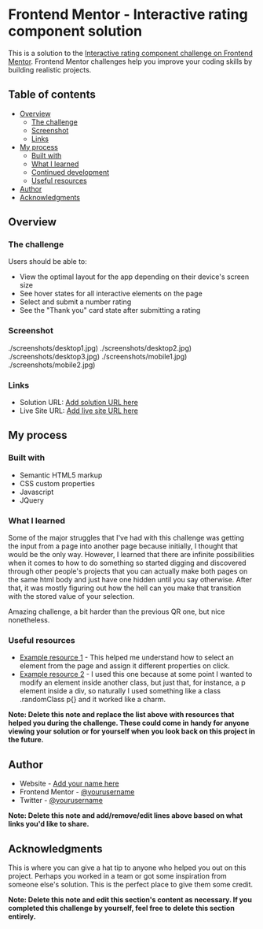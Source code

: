 # Frontend Mentor - Interactive rating component solution

This is a solution to the [Interactive rating component challenge on Frontend Mentor](https://www.frontendmentor.io/challenges/interactive-rating-component-koxpeBUmI). Frontend Mentor challenges help you improve your coding skills by building realistic projects.

## Table of contents

- [Overview](#overview)
  - [The challenge](#the-challenge)
  - [Screenshot](#screenshot)
  - [Links](#links)
- [My process](#my-process)
  - [Built with](#built-with)
  - [What I learned](#what-i-learned)
  - [Continued development](#continued-development)
  - [Useful resources](#useful-resources)
- [Author](#author)
- [Acknowledgments](#acknowledgments)


## Overview

### The challenge

Users should be able to:

- View the optimal layout for the app depending on their device's screen size
- See hover states for all interactive elements on the page
- Select and submit a number rating
- See the "Thank you" card state after submitting a rating

### Screenshot

./screenshots/desktop1.jpg)
./screenshots/desktop2.jpg)
./screenshots/desktop3.jpg)
./screenshots/mobile1.jpg)
./screenshots/mobile2.jpg)




### Links

- Solution URL: [Add solution URL here](https://your-solution-url.com)
- Live Site URL: [Add live site URL here](https://your-live-site-url.com)

## My process

### Built with

- Semantic HTML5 markup
- CSS custom properties
- Javascript
- JQuery


### What I learned

Some of the major struggles that I've had with this challenge was getting the input from a page into another page because initially, I thought that would be the only way. However, I learned that there are infinite possibilities when it comes to how to do something so started digging and discovered through other people's projects that you can actually make both pages on the same html body and just have one hidden until you say otherwise.
After that, it was mostly figuring out how the hell can you make that transition with the stored value of your selection.

Amazing challenge, a bit harder than the previous QR one, but nice nonetheless.

### Useful resources

- [Example resource 1](https://www.w3schools.com/jquery/jquery_selectors.asp) - This helped me understand how to select an element from the page and assign it different properties on click.
- [Example resource 2](https://www.w3schools.com/jquery/jquery_ref_selectors.asp) - I used this one because at some point I wanted to modify an element inside another class, but just that, for instance, a p element inside a div, so naturally I used something like a class .randomClass p{} and it worked like a charm.


**Note: Delete this note and replace the list above with resources that helped you during the challenge. These could come in handy for anyone viewing your solution or for yourself when you look back on this project in the future.**

## Author

- Website - [Add your name here](https://www.your-site.com)
- Frontend Mentor - [@yourusername](https://www.frontendmentor.io/profile/yourusername)
- Twitter - [@yourusername](https://www.twitter.com/yourusername)

**Note: Delete this note and add/remove/edit lines above based on what links you'd like to share.**

## Acknowledgments

This is where you can give a hat tip to anyone who helped you out on this project. Perhaps you worked in a team or got some inspiration from someone else's solution. This is the perfect place to give them some credit.

**Note: Delete this note and edit this section's content as necessary. If you completed this challenge by yourself, feel free to delete this section entirely.**
